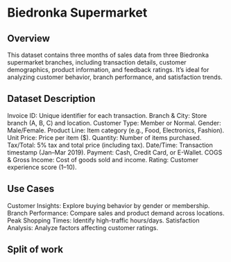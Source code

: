 # Biedronka Supermarket

## Overview
This dataset contains three months of sales data from three Biedronka supermarket branches, including transaction details, customer demographics, product information, and feedback ratings. It’s ideal for analyzing customer behavior, branch performance, and satisfaction trends.

## Dataset Description
Invoice ID: Unique identifier for each transaction.
Branch & City: Store branch (A, B, C) and location.
Customer Type: Member or Normal.
Gender: Male/Female.
Product Line: Item category (e.g., Food, Electronics, Fashion).
Unit Price: Price per item ($).
Quantity: Number of items purchased.
Tax/Total: 5% tax and total price (including tax).
Date/Time: Transaction timestamp (Jan–Mar 2019).
Payment: Cash, Credit Card, or E-Wallet.
COGS & Gross Income: Cost of goods sold and income.
Rating: Customer experience score (1–10).

## Use Cases
Customer Insights: Explore buying behavior by gender or membership.
Branch Performance: Compare sales and product demand across locations.
Peak Shopping Times: Identify high-traffic hours/days.
Satisfaction Analysis: Analyze factors affecting customer ratings.

## Split of work 
